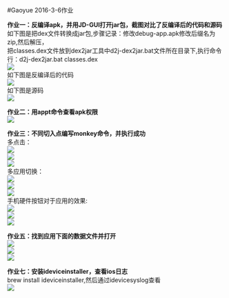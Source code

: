 #Gaoyue 2016-3-6作业

**作业一：反编译apk，并用JD-GUI打开jar包，截图对比了反编译后的代码和源码**
<br>如下图是把dex文件转换成jar包,步骤记录：修改debug-app.apk修改后缀名为zip,然后解压，
<br>把classes.dex文件放到dex2jar工具中d2j-dex2jar.bat文件所在目录下,执行命令行：d2j-dex2jar.bat classes.dex
<br>![](https://raw.githubusercontent.com/Test-Seven/Gaoyue/master/img/%E8%BD%AC%E6%8D%A2%E6%88%90jar.jpg)
<br>如下图是反编译后的代码
<br>![](https://raw.githubusercontent.com/Test-Seven/Gaoyue/master/img/%E5%8F%8D%E7%BC%96%E8%AF%91%E5%90%8E%E7%9A%84%E6%BA%90%E7%A0%81.jpg)
<br>如下图是源码
<br>![](https://raw.githubusercontent.com/Test-Seven/Gaoyue/master/img/%E6%BA%90%E7%A0%81.jpg)

**作业二：用appt命令查看apk权限**
<br>![](https://raw.githubusercontent.com/Test-Seven/Gaoyue/master/img/aapt%E6%9F%A5%E7%9C%8B%E6%9D%83%E9%99%90.jpg)

**作业三：不同切入点编写monkey命令，并执行成功**
<br>多点击：
<br>![](https://raw.githubusercontent.com/Test-Seven/Gaoyue/master/img/touch1.jpg)
<br>![](https://raw.githubusercontent.com/Test-Seven/Gaoyue/master/img/touch2.jpg)
<br>![](https://raw.githubusercontent.com/Test-Seven/Gaoyue/master/img/touch3.jpg)
<br>多应用切换：
<br>![](https://raw.githubusercontent.com/Test-Seven/Gaoyue/master/img/appswitch1.jpg)
<br>![](https://raw.githubusercontent.com/Test-Seven/Gaoyue/master/img/appswitch2.jpg)
<br>![](https://raw.githubusercontent.com/Test-Seven/Gaoyue/master/img/appswitch3.jpg)
<br>手机硬件按钮对于应用的效果:
<br>![](https://raw.githubusercontent.com/Test-Seven/Gaoyue/master/img/syskeys1.jpg)
<br>![](https://raw.githubusercontent.com/Test-Seven/Gaoyue/master/img/syskeys2.jpg)
<br>![](https://raw.githubusercontent.com/Test-Seven/Gaoyue/master/img/syskeys3.jpg)

**作业五：找到应用下面的数据文件并打开**
<br>![](https://raw.githubusercontent.com/Test-Seven/Gaoyue/master/img/db1.jpg)
<br>![](https://raw.githubusercontent.com/Test-Seven/Gaoyue/master/img/db2.jpg)
<br>![](https://raw.githubusercontent.com/Test-Seven/Gaoyue/master/img/sqlite_db.jpg)

**作业七：安装ideviceinstaller，查看ios日志**
<br>brew install ideviceinstaller,然后通过idevicesyslog查看
<br>![](https://raw.githubusercontent.com/Test-Seven/Gaoyue/master/img/ios_log.jpg)
